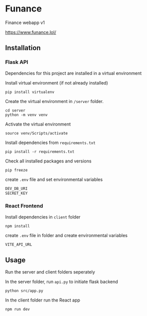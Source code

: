 # Funance
Finance webapp v1

https://www.funance.lol/

## Installation

### Flask API

Dependencies for this project are installed in a virtual environment

Install virtual environment (if not already installed)

```properties
pip install virtualenv
```

Create the virtual environment in `/server` folder.

```properties
cd server
python -m venv venv
```

Activate the virtual environment

```properties
source venv/Scripts/activate
```

Install dependencies from `requirements.txt`

```properties
pip install -r requirements.txt
```

Check all installed packages and versions

```properties
pip freeze
```

create `.env` file and set environmental variables

```python
DEV_DB_URI
SECRET_KEY
```

### React Frontend

Install dependencies in `client` folder

```properties
npm install
```

create `.env` file in  folder and create environmental variables

```python
VITE_API_URL
```

## Usage

Run the server and client folders seperately

In the server folder, run `api.py` to initiate flask backend

```properties
python src/app.py
```

In the client folder run the React app

```properties
npm run dev
```
